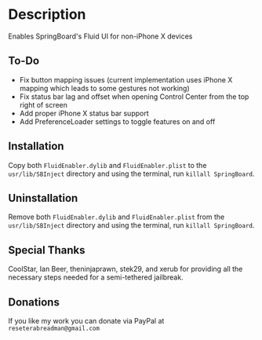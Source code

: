 # Description
Enables SpringBoard's Fluid UI for non-iPhone X devices

## To-Do
- Fix button mapping issues (current implementation uses iPhone X mapping which leads to some gestures not working)
- Fix status bar lag and offset when opening Control Center from the top right of screen
- Add proper iPhone X status bar support
- Add PreferenceLoader settings to toggle features on and off

## Installation
Copy both ```FluidEnabler.dylib``` and ```FluidEnabler.plist``` to the 
```usr/lib/SBInject``` directory and using the terminal, run ```killall SpringBoard```.

## Uninstallation
Remove both ```FluidEnabler.dylib``` and ```FluidEnabler.plist``` from the
```usr/lib/SBInject``` directory and using the terminal, run ```killall SpringBoard```.

## Special Thanks
CoolStar, Ian Beer, theninjaprawn, stek29, and xerub for providing
all the necessary steps needed for a semi-tethered jailbreak.

## Donations
If you like my work you can donate via PayPal at ```reseterabreadman@gmail.com```
